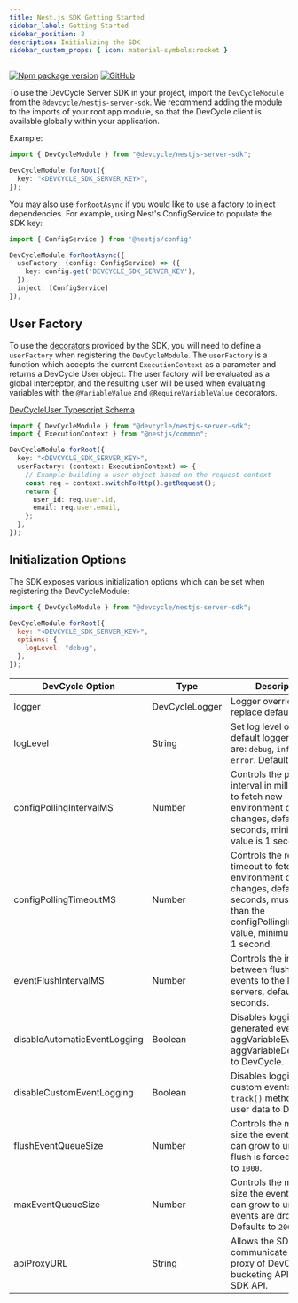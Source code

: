 ```yaml
---
title: Nest.js SDK Getting Started
sidebar_label: Getting Started
sidebar_position: 2
description: Initializing the SDK
sidebar_custom_props: { icon: material-symbols:rocket }
---
```


[![Npm package version](https://badgen.net/npm/v/@devcycle/nestjs-server-sdk)](https://www.npmjs.com/package/@devcycle/nestjs-server-sdk)
[![GitHub](https://img.shields.io/github/stars/devcyclehq/js-sdks.svg?style=social&label=Star&maxAge=2592000)](https://github.com/devcyclehq/js-sdks)

To use the DevCycle Server SDK in your project, import the `DevCycleModule` from the `@devcycle/nestjs-server-sdk`. We
recommend adding the module to the imports of your root app module, so that the DevCycle client is available globally
within your application.

Example:

```typescript
import { DevCycleModule } from "@devcycle/nestjs-server-sdk";

DevCycleModule.forRoot({
  key: "<DEVCYCLE_SDK_SERVER_KEY>",
});
```

You may also use `forRootAsync` if you would like to use a factory to inject dependencies. For example, using Nest's
ConfigService to populate the SDK key:

```typescript
import { ConfigService } from '@nestjs/config'

DevCycleModule.forRootAsync({
  useFactory: (config: ConfigService) => ({
    key: config.get('DEVCYCLE_SDK_SERVER_KEY'),
  }),
  inject: [ConfigService]
}),
```

## User Factory

To use the [decorators](/sdk/server-side-sdks/nestjs/nestjs-usage#decorators) provided by the SDK, you will need to
define a `userFactory` when registering the `DevCycleModule`. The `userFactory` is a function which accepts the current
`ExecutionContext` as a parameter and returns a DevCycle User object. The user factory will be evaluated as a global
interceptor, and the resulting user will be used when evaluating variables with the `@VariableValue` and
`@RequireVariableValue` decorators.

[DevCycleUser Typescript Schema](https://github.com/search?q=repo%3ADevCycleHQ%2Fjs-sdks+export+interface+DevCycleUser+language%3ATypeScript+path%3A*types.ts&type=code)

```typescript
import { DevCycleModule } from "@devcycle/nestjs-server-sdk";
import { ExecutionContext } from "@nestjs/common";

DevCycleModule.forRoot({
  key: "<DEVCYCLE_SDK_SERVER_KEY>",
  userFactory: (context: ExecutionContext) => {
    // Example building a user object based on the request context
    const req = context.switchToHttp().getRequest();
    return {
      user_id: req.user.id,
      email: req.user.email,
    };
  },
});
```

## Initialization Options

The SDK exposes various initialization options which can be set when registering the DevCycleModule:

```javascript
import { DevCycleModule } from "@devcycle/nestjs-server-sdk";

DevCycleModule.forRoot({
  key: "<DEVCYCLE_SDK_SERVER_KEY>",
  options: {
    logLevel: "debug",
  },
});
```

| DevCycle Option              | Type           | Description                                                                                                                                                                  |
| ---------------------------- | -------------- | ---------------------------------------------------------------------------------------------------------------------------------------------------------------------------- |
| logger                       | DevCycleLogger | Logger override to replace default logger                                                                                                                                    |
| logLevel                     | String         | Set log level of the default logger. Options are: `debug`, `info`, `warn`, `error`. Defaults to `info`.                                                                      |
| configPollingIntervalMS      | Number         | Controls the polling interval in milliseconds to fetch new environment config changes, defaults to 10 seconds, minimum value is 1 second.                                    |
| configPollingTimeoutMS       | Number         | Controls the request timeout to fetch new environment config changes, defaults to 5 seconds, must be less than the configPollingIntervalMS value, minimum value is 1 second. |
| eventFlushIntervalMS         | Number         | Controls the interval between flushing events to the DevCycle servers, defaults to 30 seconds.                                                                               |
| disableAutomaticEventLogging | Boolean        | Disables logging of sdk generated events (e.g. aggVariableEvaluated, aggVariableDefaulted) to DevCycle.                                                                      |
| disableCustomEventLogging    | Boolean        | Disables logging of custom events, from `track()` method, and user data to DevCycle.                                                                                         |
| flushEventQueueSize          | Number         | Controls the maximum size the event queue can grow to until a flush is forced. Defaults to `1000`.                                                                           |
| maxEventQueueSize            | Number         | Controls the maximum size the event queue can grow to until events are dropped. Defaults to `2000`.                                                                          |
| apiProxyURL                  | String         | Allows the SDK to communicate with a proxy of DevCycle bucketing API / client SDK API.                                                                                       |
